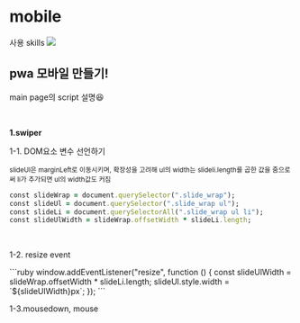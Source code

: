 # mobile

사용 skills
<img src="https://img.shields.io/badge/html-#E34F26?style=flat-square&logo=로고명&logoColor=로고색"/>


<h2>pwa 모바일 만들기!</h2>
  
  <p>main page의 script 설명😆</p>
  <br />
  
  <strong>1.swiper</strong>
  
  
  <p>1-1. DOM요소 변수 선언하기</p>
  <small> slideUl은 marginLeft로 이동시키며, 
  확장성을 고려해 ul의 width는 slideli.length를 곱한 값을 줌으로써 li가 추가되면 ul의 width값도 커짐 
  </small>
    
```ruby
const slideWrap = document.querySelector(".slide_wrap"); 
const slideUl = document.querySelector(".slide_wrap ul"); 
const slideLi = document.querySelectorAll(".slide_wrap ul li");
const slideUlWidth = slideWrap.offsetWidth * slideLi.length;
```

 <br />
 <p>1-2. resize event</p>
 ```ruby
 window.addEventListener("resize", function () {
  const slideUlWidth = slideWrap.offsetWidth * slideLi.length;
  slideUl.style.width = `${slideUlWidth}px`;
});
 ```
 <br />
 <p>1-3.mousedown, mouse</p>
 
  
 
